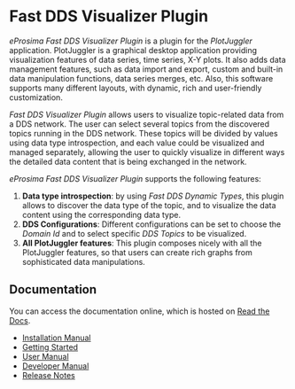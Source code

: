 # Fast DDS Visualizer Plugin

*eProsima Fast DDS Visualizer Plugin* is a plugin for the *PlotJuggler* application.
PlotJuggler is a graphical desktop application providing visualization features
of data series, time series, X-Y plots.
It also adds data management features, such as
data import and export, custom and built-in data manipulation functions,
data series merges, etc.
Also, this software supports many different layouts, with dynamic, rich and user-friendly customization.

*Fast DDS Visualizer Plugin* allows users to visualize topic-related data from a DDS network.
The user can select several topics from the discovered topics running in the DDS network.
These topics will be divided by values using data type introspection,
and each value could be visualized and managed separately, allowing the user to quickly visualize
in different ways the detailed data content that is being
exchanged in the network.

*eProsima Fast DDS Visualizer Plugin* supports the following features:

1. **Data type introspection**: by using *Fast DDS Dynamic Types*,
   this plugin allows to discover the data type of the topic,
    and to visualize the data content using the corresponding data type.
1. **DDS Configurations**: Different configurations can be set to choose the *Domain Id* and to
   select specific *DDS Topics* to be visualized.
1. **All PlotJuggler features**: This plugin composes nicely with all the PlotJuggler features,
   so that users can create rich graphs from sophisticated data manipulations.

## Documentation

You can access the documentation online, which is hosted on [Read the Docs](https://plotjuggler-fastdds-plugins.readthedocs.io/en/latest/).

* [Installation Manual](https://plotjuggler-fastdds-plugins.readthedocs.io/en/latest/rst/installation/linux.html)
* [Getting Started](https://plotjuggler-fastdds-plugins.readthedocs.io/en/latest/rst/getting_started/tutorial.html)
* [User Manual](https://plotjuggler-fastdds-plugins.readthedocs.io/en/latest/rst/user_manual/start_plugin.html)
* [Developer Manual](https://plotjuggler-fastdds-plugins.readthedocs.io/en/latest/rst/developer_manual/installation/sources/linux.html)
* [Release Notes](https://plotjuggler-fastdds-plugins.readthedocs.io/en/latest/rst/notes/notes.html)
